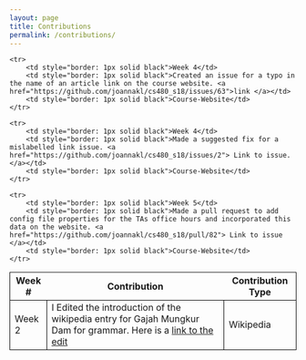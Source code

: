 ```yaml
---
layout: page
title: Contributions
permalink: /contributions/
---
```


<table style="width: 100%">
    <tr style="border: 1px solid black">
        <th>Week #</th>
        <th>Contribution</th>
        <th>Contribution Type</th>
    </tr>
    <tr>
        <td style="border: 1px solid black">Week 2</td>
        <td style="border: 1px solid black">I Edited the introduction of the wikipedia entry for Gajah Mungkur Dam for grammar. Here is a <a href="https://en.wikipedia.org/w/index.php?title=Gajah_Mungkur_Dam&oldid=825742126">link to the edit</a></td>
        <td style="border: 1px solid black">Wikipedia</td>
    </tr>
    
    <tr>
        <td style="border: 1px solid black">Week 4</td>
        <td style="border: 1px solid black">Created an issue for a typo in the name of an article link on the course website. <a href="https://github.com/joannakl/cs480_s18/issues/63">link </a></td>
        <td style="border: 1px solid black">Course-Website</td>
    </tr>
    
    <tr>
        <td style="border: 1px solid black">Week 4</td>
        <td style="border: 1px solid black">Made a suggested fix for a mislabelled link issue. <a href="https://github.com/joannakl/cs480_s18/issues/2"> Link to issue. </a></td>
        <td style="border: 1px solid black">Course-Website</td>
    </tr>
    
    <tr>
        <td style="border: 1px solid black">Week 5</td>
        <td style="border: 1px solid black">Made a pull request to add config file properties for the TAs office hours and incorporated this data on the website. <a href="https://github.com/joannakl/cs480_s18/pull/82"> Link to issue </a></td>
        <td style="border: 1px solid black">Course-Website</td>
    </tr>
   
</table>
